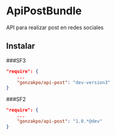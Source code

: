 # ApiPostBundle
API para realizar post en redes sociales

## Instalar
###SF3
```json
"require": {
    ...
    "gonzakpo/api-post": "dev-version3"
}
```
###SF2
```json
"require": {
    ...
    "gonzakpo/api-post": "1.0.*@dev"
}
```
